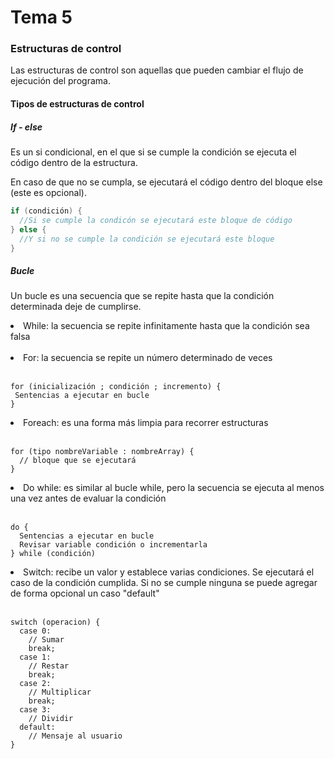 # Tema 5

<h3>Estructuras de control</h3>

Las estructuras de control son aquellas que pueden cambiar el flujo de ejecución del programa.

<h4>Tipos de estructuras de control</h4>

<h5>If - else</h5>

Es un si condicional, en el que si se cumple la condición se ejecuta el código dentro de la estructura.

En caso de que no se cumpla, se ejecutará el código dentro del bloque else (este es opcional).

```java
if (condición) {
  //Si se cumple la condicón se ejecutará este bloque de código
} else {
  //Y si no se cumple la condición se ejecutará este bloque
}
```

<h5>Bucle</h5>

Un bucle es una secuencia que se repite hasta que la condición determinada deje de cumplirse.

<li>While: la secuencia se repite infinitamente hasta que la condición sea falsa</li> <br>
<li>For: la secuencia se repite un número determinado de veces</li> <br>

```
for (inicialización ; condición ; incremento) {
 Sentencias a ejecutar en bucle
}

```
<li>Foreach: es una forma más limpia para recorrer estructuras</li> <br>

```
for (tipo nombreVariable : nombreArray) {
  // bloque que se ejecutará
}
```

<li>Do while: es similar al bucle while, pero la secuencia se ejecuta al menos una vez antes de evaluar la condición</li> <br>

```
do {
  Sentencias a ejecutar en bucle
  Revisar variable condición o incrementarla
} while (condición)
```


<li>Switch: recibe un valor y establece varias condiciones. Se ejecutará el caso de la condición cumplida. Si no se cumple ninguna se puede agregar de forma opcional un caso "default"</li> <br>

```
switch (operacion) {
  case 0:
    // Sumar
    break;
  case 1:
    // Restar
    break;
  case 2:
    // Multiplicar
    break;
  case 3:
    // Dividir
  default:
    // Mensaje al usuario
}
```









